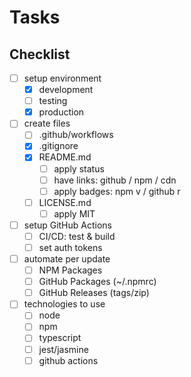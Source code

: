 # Tasks

## Checklist
- [ ] setup environment
  - [x] development
  - [ ] testing
  - [x] production

- [ ] create files
  - [ ] .github/workflows
  - [x] .gitignore
  - [x] README.md
    - [ ] apply status
    - [ ] have links: github / npm / cdn
    - [ ] apply badges: npm v / github r
  - [ ] LICENSE.md
    - [ ] apply MIT

- [ ] setup GitHub Actions
  - [ ] CI/CD: test & build
  - [ ] set auth tokens

- [ ] automate per update
  - [ ] NPM Packages
  - [ ] GitHub Packages (~/.npmrc)
  - [ ] GitHub Releases (tags/zip)

- [ ] technologies to use
  - [ ] node
  - [ ] npm
  - [ ] typescript
  - [ ] jest/jasmine
  - [ ] github actions